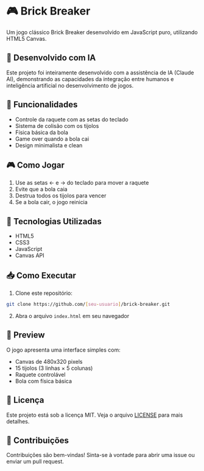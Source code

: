 # 🎮 Brick Breaker

Um jogo clássico Brick Breaker desenvolvido em JavaScript puro, utilizando HTML5 Canvas.

## 🤖 Desenvolvido com IA

Este projeto foi inteiramente desenvolvido com a assistência de IA (Claude AI), demonstrando as capacidades da integração entre humanos e inteligência artificial no desenvolvimento de jogos.

## 🎯 Funcionalidades

- Controle da raquete com as setas do teclado
- Sistema de colisão com os tijolos
- Física básica da bola
- Game over quando a bola cai
- Design minimalista e clean

## 🎮 Como Jogar

1. Use as setas ← e → do teclado para mover a raquete
2. Evite que a bola caia
3. Destrua todos os tijolos para vencer
4. Se a bola cair, o jogo reinicia

## 🚀 Tecnologias Utilizadas

- HTML5
- CSS3
- JavaScript
- Canvas API

## 📥 Como Executar

1. Clone este repositório:
```bash
git clone https://github.com/[seu-usuario]/brick-breaker.git
```

2. Abra o arquivo `index.html` em seu navegador

## 🎨 Preview

O jogo apresenta uma interface simples com:
- Canvas de 480x320 pixels
- 15 tijolos (3 linhas × 5 colunas)
- Raquete controlável
- Bola com física básica

## 📝 Licença

Este projeto está sob a licença MIT. Veja o arquivo [LICENSE](LICENSE) para mais detalhes.

## 🤝 Contribuições

Contribuições são bem-vindas! Sinta-se à vontade para abrir uma issue ou enviar um pull request.